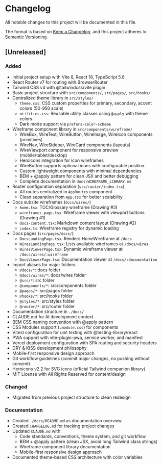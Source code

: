 # Changelog

All notable changes to this project will be documented in this file.

The format is based on [Keep a Changelog](https://keepachangelog.com/en/1.0.0/),
and this project adheres to [Semantic Versioning](https://semver.org/spec/v2.0.0.html).

## [Unreleased]

### Added
- Initial project setup with Vite 6, React 18, TypeScript 5.6
- React Router v7 for routing with BrowserRouter
- Tailwind CSS v4 with @tailwindcss/vite plugin
- Basic project structure with `src/components/`, `src/pages/`, `src/hooks/`
- Centralized theme library in `src/styles/`
  - `theme.css`: CSS custom properties for primary, secondary, accent colors (50-950 scale)
  - `utilities.css`: Reusable utility classes using `@apply` with theme colors
  - Dark mode support via `prefers-color-scheme`
- Wireframe component library in `src/components/wireframe/`
  - WireBox, WireText, WireButton, WireImage, WireIcon components (primitives)
  - WireNav, WireSidebar, WireCard components (layouts)
  - WireViewport component for responsive preview (mobile/tablet/desktop)
  - Heroicons integration for icon wireframes
  - WireButton supports optional icons with configurable position
  - Custom lightweight components with minimal dependencies
  - BEM + @apply pattern for clean JSX and better debugging
  - Complete documentation in `docs/WIREFRAME_LIBRARY.md`
- Router configuration separation (`src/router/index.tsx`)
  - All routes centralized in `AppRoutes` component
  - Clean separation from `App.tsx` for better scalability
- Docs subsite wireframes (`docs/wires/`)
  - `home.tsx`: TOC/Glossary wireframe (Drawing #3)
  - `wireframes-page.tsx`: Wireframe viewer with viewport buttons (Drawing #1)
  - `docs-content.tsx`: Markdown content layout (Drawing #2)
  - `index.ts`: Wireframe registry for dynamic loading
- Docs pages (`src/pages/docs/`)
  - `DocsLandingPage.tsx`: Renders HomeWireframe at `/docs`
  - `WiresLandingPage.tsx`: Lists available wireframes at `/docs/wires`
  - `WiresViewerPage.tsx`: Dynamic wireframe viewer at `/docs/wires/:wireframe`
  - `DocsViewerPage.tsx`: Documentation viewer at `/docs/:documentation`
- Import aliases for major folders
  - `@docs/*`: docs folder
  - `@docs/wires/*`: docs/wires folder
  - `@src/*`: src folder
  - `@components/*`: src/components folder
  - `@pages/*`: src/pages folder
  - `@hooks/*`: src/hooks folder
  - `@styles/*`: src/styles folder
  - `@router/*`: src/router folder
- Documentation structure in `./docs/`
- CLAUDE.md for AI development context
- BEM CSS naming convention with @apply pattern
- CSS Modules support (`.module.css`) for components
- Vitest configuration for unit testing with @testing-library/react
- PWA support with vite-plugin-pwa, service worker, and manifest
- Vercel deployment configuration with SPA routing and security headers
- DRY & KISS development philosophy
- Mobile-first responsive design approach
- Git workflow guidelines (commit major changes, no pushing without consent)
- Heroicons v2.2 for SVG icons (official Tailwind companion library)
- MIT License with All Rights Reserved for content/design

### Changed
- Migrated from previous project structure to clean redesign

### Documentation
- Created `./docs/README.md` as documentation overview
- Created `CHANGELOG.md` for tracking project changes
- Updated `CLAUDE.md` with:
  - Code standards, conventions, theme system, and git workflow
  - BEM + @apply pattern (clean JSX, avoid long Tailwind class strings)
  - Wireframe component library documentation
  - Mobile-first responsive design approach
- Documented theme-based CSS architecture with color variables
